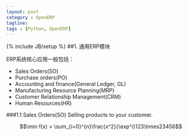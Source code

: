 ```yaml
---
layout: post
category : OpenERP
tagline:
tags : [Python, OpenERP]
---
```

{% include JB/setup %}
##1. 通用ERP模块

ERP系统核心应用一般包括：

* Sales Orders(SO)
* Purchase orders(PO)
* Accounting and finance(General Ledger, GL)
* Manufacturing Resource Planning(MRP)
* Customer Relationship Management(CRM)
* Human Resources(HR)

###1.1 Sales Orders(SO)
Selling products to your customer.

$$\min f(x) = \sum_{i=0}^{n}\frac{x^2}{\exp^i}123\times23456$$
